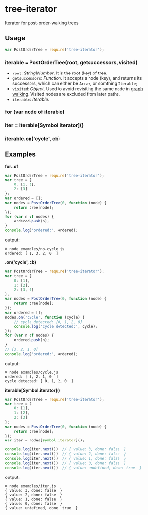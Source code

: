 # tree-iterator
Iterator for post-order-walking trees

## Usage

```javascript
var PostOrderTree = require('tree-iterator');
```

### iterable = PostOrderTree(root, getsuccessors, visited)

* `root`: *String|Number*. It is the root (key) of tree.
* `getsuccessors`: *Function*. It accepts a node (key), and returns its successors, which can either be `Array`, or somthing `Iterable`;
* `visited`: *Object*. Used to avoid revisiting the same node in [graph walking](https://github.com/zoubin/deps-iterator). Visited nodes are excluded from later paths.
* `iterable`: *Iterable*.

### for (var node of iterable)

### iter = iterable\[Symbol.iterator\]()

### iterable.on('cycle', cb)

## Examples

**for..of**

```javascript
var PostOrderTree = require('tree-iterator');
var tree = {
    0: [1, 2],
    2: [3]
};
var ordered = [];
var nodes = PostOrderTree(0, function (node) {
    return tree[node];
});
for (var n of nodes) {
    ordered.push(n);
}
console.log('ordered:', ordered);

```

output:

```
⌘ node examples/no-cycle.js
ordered: [ 1, 3, 2, 0  ]
```

**.on('cycle', cb)**

```javascript
var PostOrderTree = require('tree-iterator');
var tree = {
    0: [1],
    1: [2],
    2: [3, 0]
};
var nodes = PostOrderTree(0, function (node) {
    return tree[node];
});
var ordered = [];
nodes.on('cycle', function (cycle) {
    // cycle detected: [0, 1, 2, 0]
    console.log('cycle detected:', cycle);
});
for (var n of nodes) {
    ordered.push(n);
}
// [3, 2, 1, 0]
console.log('ordered:', ordered);

```

output:

```
⌘ node examples/cycle.js
ordered: [ 3, 2, 1, 0  ]
cycle detected: [ 0, 1, 2, 0  ]
```

**iterable\[Symbol.iterator\]()**

```javascript
var PostOrderTree = require('tree-iterator');
var tree = {
    0: [1],
    1: [2],
    2: [3]
};
var nodes = PostOrderTree(0, function (node) {
    return tree[node];
});
var iter = nodes[Symbol.iterator]();

console.log(iter.next()); // { value: 3, done: false  }
console.log(iter.next()); // { value: 2, done: false  }
console.log(iter.next()); // { value: 1, done: false  }
console.log(iter.next()); // { value: 0, done: false  }
console.log(iter.next()); // { value: undefined, done: true  }

```

output:

```
⌘ node examples/iter.js
{ value: 3, done: false  }
{ value: 2, done: false  }
{ value: 1, done: false  }
{ value: 0, done: false  }
{ value: undefined, done: true  }
```
